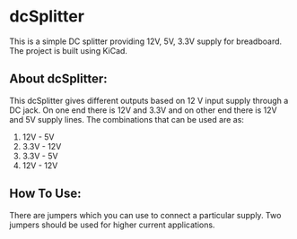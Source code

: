 # dcSplitter
This is a simple DC splitter providing 12V, 5V, 3.3V supply for breadboard. The project is built using KiCad.

## About dcSplitter:
This dcSplitter gives different outputs based on 12 V input supply through a DC jack. On one end there is 12V and 3.3V and on other end there is 12V and 5V supply lines.
The combinations that can be used are as:
1. 12V - 5V
2. 3.3V - 12V
3. 3.3V - 5V
4. 12V - 12V

## How To Use:
There are jumpers which you can use to connect a particular supply. Two jumpers should be used for higher current applications.


